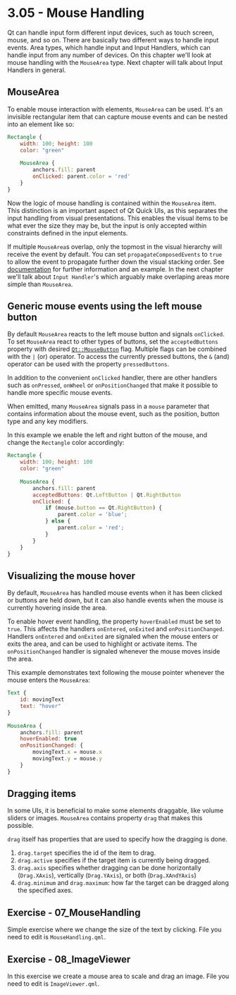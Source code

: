 # 3.05 - Mouse Handling

Qt can handle input form different input devices, such as touch screen, mouse, and so on. There are basically two different ways to handle input events. Area types, which handle input and Input Handlers, which can handle input from any number of devices. On this chapter we'll look at mouse handling with the `MouseArea` type. Next chapter will talk about Input Handlers in general.

## MouseArea

To enable mouse interaction with elements, `MouseArea` can be used. It's an invisible rectangular item that can capture mouse events and can be nested into an element like so:

```qml
Rectangle {
    width: 100; height: 100
    color: "green"
     
    MouseArea {
        anchors.fill: parent
        onClicked: parent.color = 'red'
    }
}
```

Now the logic of mouse handling is contained within the `MouseArea` item. This distinction is an important aspect of Qt Quick UIs, as this separates the input handling from visual presentations. This enables the visual items to be what ever the size they may be, but the input is only accepted within constraints defined in the input elements.

If multiple `MouseArea`s overlap, only the topmost in the visual hierarchy will receive the event by default. You can set `propagateComposedEvents` to `true` to allow the event to propagate further down the visual stacking order. See [documentation](http://doc.qt.io/qt-5/qml-qtquick-mousearea.html#propagateComposedEvents-prop) for further information and an example. In the next chapter we'll talk about `Input Handler`'s which arguably make overlaping areas more simple than `MouseArea`.

## Generic mouse events using the left mouse button

By default `MouseArea` reacts to the left mouse button and signals `onClicked`. To set `MouseArea` react to other types of buttons, set the `acceptedButtons` property with desired [`Qt::MouseButton`](http://doc.qt.io/qt-5/qt.html#MouseButton-enum) flag. Multiple flags can be combined with the `|` (or) operator. To access the currently pressed buttons, the `&` (and) operator can be used with the property `pressedButtons`.

In addition to the convenient `onClicked` handler, there are other handlers such as `onPressed`, `onWheel` or `onPositionChanged` that make it possible to handle more specific mouse events.

When emitted, many `MouseArea` signals pass in a `mouse` parameter that contains information about the mouse event, such as the position, button type and any key modifiers.

In this example we enable the left and right button of the mouse, and change the `Rectangle` color accordingly:

```qml
Rectangle {
    width: 100; height: 100
    color: "green"
     
    MouseArea {
        anchors.fill: parent
        acceptedButtons: Qt.LeftButton | Qt.RightButton
        onClicked: {
            if (mouse.button == Qt.RightButton) {
                parent.color = 'blue';
            } else {
                parent.color = 'red';
            }
        }
    }
}
```

## Visualizing the mouse hover

By default, `MouseArea` has handled mouse events when it has been clicked or buttons are held down, but it can also handle events when the mouse is currently hovering inside the area.

To enable hover event handling, the property `hoverEnabled` must be set to `true`. This affects the handlers `onEntered`, `onExited` and `onPositionChanged`. Handlers `onEntered` and `onExited` are signaled when the mouse enters or exits the area, and can be used to highlight or activate items. The `onPositionChanged` handler is signaled whenever the mouse moves inside the area. 

This example demonstrates text following the mouse pointer whenever the mouse enters the `MouseArea`:

```qml
Text {
    id: movingText
    text: "hover"
}
     
MouseArea {
    anchors.fill: parent
    hoverEnabled: true
    onPositionChanged: {
        movingText.x = mouse.x
        movingText.y = mouse.y
    } 
}
```

## Dragging items

In some UIs, it is beneficial to make some elements draggable, like volume sliders or images. `MouseArea` contains property `drag` that makes this possible.

`drag` itself has properties that are used to specify how the dragging is done.

1. `drag.target` specifies the id of the item to drag.
2. `drag.active` specifies if the target item is currently being dragged.
3. `drag.axis` specifies whether dragging can be done horizontally (`Drag.XAxis`), vertically (`Drag.YAxis`), or both (`Drag.XAndYAxis`)
4. `drag.minimum` and `drag.maximum`: how far the target can be dragged along the specified axes.


## Exercise - 07_MouseHandling

Simple exercise where we change the size of the text by clicking. File you need to edit is `MouseHandling.qml`.

## Exercise - 08_ImageViewer

In this exercise we create a mouse area to scale and drag an image. File you need to edit is `ImageViewer.qml`.
